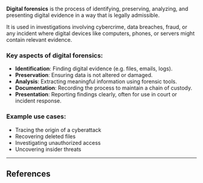 **Digital forensics** is the process of identifying, preserving, analyzing, and presenting digital evidence in a way that is legally admissible.

It is used in investigations involving cybercrime, data breaches, fraud, or any incident where digital devices like computers, phones, or servers might contain relevant evidence.

### Key aspects of digital forensics:

- **Identification**: Finding digital evidence (e.g. files, emails, logs).
- **Preservation**: Ensuring data is not altered or damaged.
- **Analysis**: Extracting meaningful information using forensic tools.
- **Documentation**: Recording the process to maintain a chain of custody.
- **Presentation**: Reporting findings clearly, often for use in court or incident response.

### Example use cases:

- Tracing the origin of a cyberattack
- Recovering deleted files
- Investigating unauthorized access
- Uncovering insider threats

---

## References

